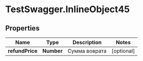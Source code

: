 # TestSwagger.InlineObject45

## Properties

Name | Type | Description | Notes
------------ | ------------- | ------------- | -------------
**refundPrice** | **Number** | Сумма воврата | [optional] 


